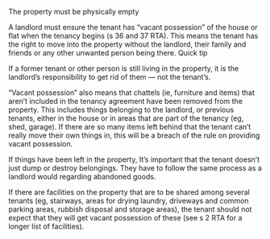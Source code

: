 
The property must be physically empty

A landlord must ensure the tenant has “vacant possession” of the house or flat when the tenancy begins (s 36 and 37 RTA). This means the tenant has the right to move into the property without the landlord, their family and friends or any other unwanted person being there.
Quick tip

If a former tenant or other person is still living in the property, it is the landlord’s responsibility to get rid of them — not the tenant’s.

“Vacant possession” also means that chattels (ie, furniture and items) that aren’t included in the tenancy agreement have been removed from the property. This includes things belonging to the landlord, or previous tenants, either in the house or in areas that are part of the tenancy (eg, shed, garage). If there are so many items left behind that the tenant can’t really move their own things in, this will be a breach of the rule on providing vacant possession.

If things have been left in the property, It’s important that the tenant doesn’t just dump or destroy belongings. They have to follow the same process as a landlord would regarding abandoned goods.

If there are facilities on the property that are to be shared among several tenants (eg, stairways, areas for drying laundry, driveways and common parking areas, rubbish disposal and storage areas), the tenant should not expect that they will get vacant possession of these (see s 2 RTA for a longer list of facilities).